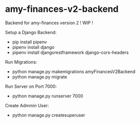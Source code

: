 # amy-finances-v2-backend

Backend for amy-finances version 2 ! WIP !

Setup a Django Backend:

- pip install pipenv
- pipenv install django
- pipenv install djangorestframework django-cors-headers

Run Migrations:

- python manage.py makemigrations amyFinancesV2Backend
- python manage.py migrate

Run Server on Port 7000:

- python manage.py runserver 7000

Create Admmin User:

- python manage.py createsuperuser
